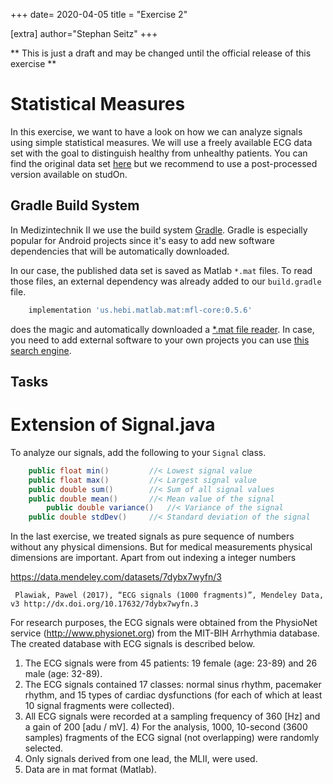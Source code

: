+++
date= 2020-04-05
title = "Exercise 2"

[extra]
author="Stephan Seitz"
+++


** This is just a draft and may be changed until the official release of this exercise **

# Statistical Measures

In this exercise, we want to have a look on how we can analyze signals using simple statistical measures.
We will use a freely available ECG data set with the goal to distinguish healthy from unhealthy patients.
You can find the original data set [here](https://data.mendeley.com/datasets/7dybx7wyfn/3)
but we recommend to use a post-processed version available on studOn.

## Gradle Build System

In Medizintechnik II we use the build system [Gradle](https://gradle.org/).
Gradle is especially popular for Android projects since it's easy to add new software dependencies that will be automatically
downloaded.

In our case, the published data set is saved as Matlab `*.mat` files.
To read those files, an external dependency was already added to our `build.gradle` file.

```groovy
    implementation 'us.hebi.matlab.mat:mfl-core:0.5.6'
```

does the magic and automatically downloaded a [*.mat file reader](https://github.com/HebiRobotics/MFL).
In case, you need to add external software to your own projects you can use [this search engine](https://search.maven.org/).

## Tasks

# Extension of Signal.java

To analyze our signals, add the following to your `Signal` class.

```java
	public float min()         //< Lowest signal value
	public float max()         //< Largest signal value
	public double sum()        //< Sum of all signal values
	public double mean()       //< Mean value of the signal
        public double variance()   //< Variance of the signal
	public double stdDev()     //< Standard deviation of the signal
```

In the last exercise, we treated signals as pure sequence of numbers without any physical dimensions.
But for medical measurements physical dimensions are important.
Apart from out indexing a integer numbers


 https://data.mendeley.com/datasets/7dybx7wyfn/3

```
 Plawiak, Pawel (2017), “ECG signals (1000 fragments)”, Mendeley Data, v3 http://dx.doi.org/10.17632/7dybx7wyfn.3 
 ```
For research purposes, the ECG signals were obtained from the PhysioNet service (http://www.physionet.org)
from the MIT-BIH Arrhythmia database. 
The created database with ECG signals is described below. 
1) The ECG signals were from 45 patients: 19 female (age: 23-89) and 26 male (age: 32-89).
2) The ECG signals contained 17 classes: normal sinus rhythm, pacemaker rhythm, and 15 types
of cardiac dysfunctions (for each of which at least 10 signal fragments were collected).
3) All ECG signals were recorded at a sampling frequency of 360 [Hz] and a gain of 200 [adu / mV]. 4)
For the analysis, 1000, 10-second (3600 samples) fragments of the ECG signal (not overlapping) were randomly selected.
5) Only signals derived from one lead, the MLII, were used.
6) Data are in mat format (Matlab).
